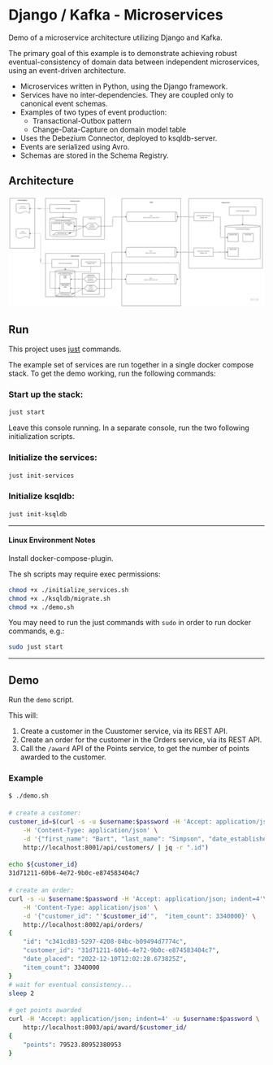 # Django / Kafka  - Microservices

Demo of a microservice architecture utilizing Django and Kafka.

The primary goal of this example is to demonstrate achieving robust eventual-consistency of domain data between independent microservices, using an event-driven architecture.


- Microservices written in Python, using the Django framework.
- Services have no inter-dependencies. They are coupled only to canonical event schemas.
- Examples of two types of event production: 
    - Transactional-Outbox pattern
    - Change-Data-Capture on domain model table
- Uses the Debezium Connector, deployed to ksqldb-server.
- Events are serialized using Avro.
- Schemas are stored in the Schema Registry.


## Architecture

![Diagram](/doc/architecture.jpg)


## Run

This project uses [just](https://github.com/casey/just) commands.

The example set of services are run together in a single docker compose stack.  To get the demo working, run the following commands:

### Start up the stack:

```sh
just start
```
Leave this console running.  In a separate console, run the two following initialization scripts.

### Initialize the services:

```sh
just init-services
```

### Initialize ksqldb:
```sh
just init-ksqldb
```

---
#### Linux Environment Notes

Install docker-compose-plugin.

The sh scripts may require exec permissions:
```sh
chmod +x ./initialize_services.sh
chmod +x ./ksqldb/migrate.sh
chmod +x ./demo.sh
```

You may need to run the just commands with `sudo`  in order to run docker commands, e.g.:
```sh
sudo just start
```

---

## Demo

Run the `demo` script.

This will:

1. Create a customer in the Cuustomer service, via its REST API.
2. Create an order for the customer in the Orders service, via its REST API.
3. Call the `/award` API of the Points service, to get the number of points awarded to the customer.

### Example
```sh
$ ./demo.sh

# create a customer:
customer_id=$(curl -s -u $username:$password -H 'Accept: application/json; indent=4'\
    -H 'Content-Type: application/json' \
    -d '{"first_name": "Bart", "last_name": "Simpson", "date_established": "1980-02-23T00:00:00Z"}' \
    http://localhost:8001/api/customers/ | jq -r ".id")

echo ${customer_id}
31d71211-60b6-4e72-9b0c-e874583404c7

# create an order:
curl -s -u $username:$password -H 'Accept: application/json; indent=4'\
    -H 'Content-Type: application/json' \
    -d '{"customer_id": "'$customer_id'",  "item_count": 3340000}' \
    http://localhost:8002/api/orders/
{
    "id": "c341cd83-5297-4208-84bc-b09494d7774c",
    "customer_id": "31d71211-60b6-4e72-9b0c-e874583404c7",
    "date_placed": "2022-12-10T12:02:28.673825Z",
    "item_count": 3340000
}
# wait for eventual consistency...
sleep 2

# get points awarded
curl -H 'Accept: application/json; indent=4' -u $username:$password \
    http://localhost:8003/api/award/$customer_id/
{
    "points": 79523.80952380953
}
```
